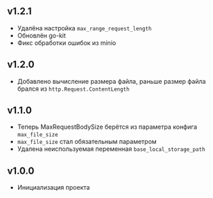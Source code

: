 ## v1.2.1
* Удалёна настройка `max_range_request_length`
* Обновлён go-kit
* Фикс обработки ошибок из minio
## v1.2.0
* Добавлено вычисление размера файла, раньше размер файла брался из `http.Request.ContentLength`
## v1.1.0
* Теперь MaxRequestBodySize берётся из параметра конфига `max_file_size`
* `max_file_size` стал обязательным параметром
* Удалена неиспользуемая переменная `base_local_storage_path`
## v1.0.0
* Инициализация проекта